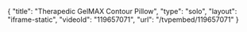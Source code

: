 {
    "title": "Therapedic GelMAX Contour Pillow",
    "type": "solo",
    "layout": "iframe-static",
    "videoId": "119657071",
    "url": "\/tvpembed\/119657071"
}